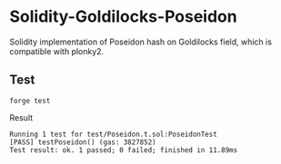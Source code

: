 # Solidity-Goldilocks-Poseidon

Solidity implementation of Poseidon hash on Goldilocks field, which is compatible with plonky2.

## Test

```
forge test
```

Result

```
Running 1 test for test/Poseidon.t.sol:PoseidonTest
[PASS] testPoseidon() (gas: 3827852)
Test result: ok. 1 passed; 0 failed; finished in 11.89ms
```
